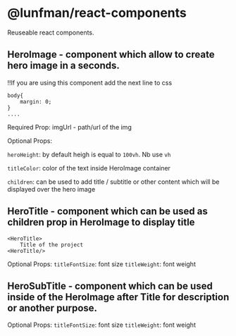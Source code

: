 # @lunfman/react-components

Reuseable react components.

## HeroImage - component which allow to create hero image in a seconds.

!!If you are using this component add the next line to css
```
body{
    margin: 0;
}
....
```

Required Prop: imgUrl - path/url of the img

Optional Props:

`heroHeight`: by default heigh is equal to `100vh`. Nb use `vh` 

`titleColor`: color of the text inside HeroImage container

`children`: can be used to add title / subtitle or other content which will be displayed over the hero image

## HeroTitle - component which can be used as children prop in HeroImage to display title

```
<HeroTitle>
    Title of the project
<HeroTitle/>
```

Optional Props:
`titleFontSize`: font size
`titleWeight`: font weight

## HeroSubTitle - component which can be used inside of the HeroImage after Title for description or another purpose.

Optional Props:
`titleFontSize`: font size
`titleWeight`: font weight